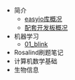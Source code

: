 * 简介
    * [easyio库概况](md/easyio_lib.md)
    * [配套开发板概况](md/esp32_iot_kit.md)
* 机器学习
    * [01_blink](md/01_blink.md)
* Rosalind刷题笔记
* 计算机数学基础
* 生物信息